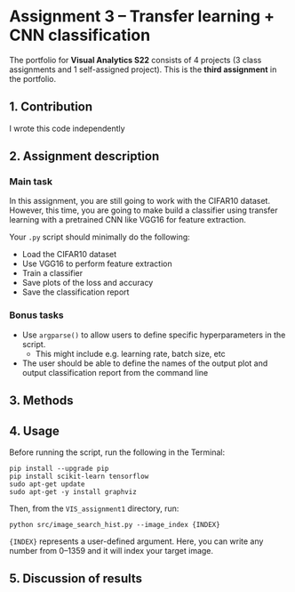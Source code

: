 # Assignment 3 – Transfer learning + CNN classification
The portfolio for __Visual Analytics S22__ consists of 4 projects (3 class assignments and 1 self-assigned project). This is the __third assignment__ in the portfolio.

## 1. Contribution
I wrote this code independently

## 2. Assignment description
### Main task
In this assignment, you are still going to work with the CIFAR10 dataset. However, this time, you are going to make build a classifier using transfer learning with a pretrained CNN like VGG16 for feature extraction. 

Your ```.py``` script should minimally do the following:

- Load the CIFAR10 dataset
- Use VGG16 to perform feature extraction
- Train a classifier 
- Save plots of the loss and accuracy 
- Save the classification report

### Bonus tasks
- Use ```argparse()``` to allow users to define specific hyperparameters in the script.
  - This might include e.g. learning rate, batch size, etc
- The user should be able to define the names of the output plot and output classification report from the command line

## 3. Methods


## 4. Usage

Before running the script, run the following in the Terminal:
```
pip install --upgrade pip
pip install scikit-learn tensorflow
sudo apt-get update
sudo apt-get -y install graphviz
```
Then, from the `VIS_assignment1` directory, run:
```
python src/image_search_hist.py --image_index {INDEX}
```
`{INDEX}` represents a user-defined argument. Here, you can write any number from 0–1359 and it will index your target image.

## 5. Discussion of results
